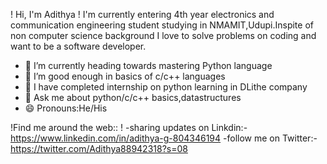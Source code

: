 !</h1> Hi, I'm Adithya !</h1>
I'm currently entering 4th year electronics and communication engineering student studying in NMAMIT,Udupi.Inspite of non computer science background I love to solve problems on coding and want to be a software developer.

- 🔭 I’m currently heading towards mastering Python language
- 🌱 I’m good enough in basics of c/c++ languages
- 👯 I have completed internship on python learning in DLithe company
- 💬 Ask me about python/c/c++ basics,datastructures
- 😄 Pronouns:He/His

 !</h2>Find me around the web:: !</h2>
 -sharing updates on Linkdin:-https://www.linkedin.com/in/adithya-g-804346194
 -follow me on Twitter:-https://twitter.com/Adithya88942318?s=08
